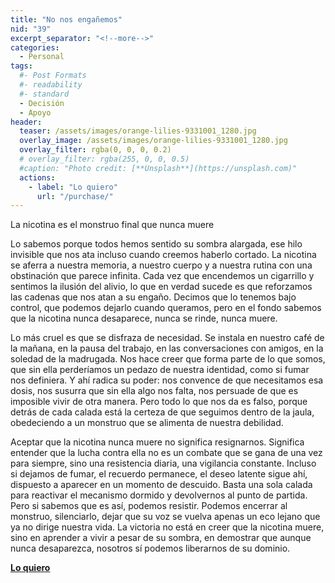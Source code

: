 ```yaml
---
title: "No nos engañemos"
nid: "39"
excerpt_separator: "<!--more-->"
categories:
  - Personal
tags:
  #- Post Formats
  #- readability
  #- standard
  - Decisión
  - Apoyo
header:
  teaser: /assets/images/orange-lilies-9331001_1280.jpg
  overlay_image: /assets/images/orange-lilies-9331001_1280.jpg
  overlay_filter: rgba(0, 0, 0, 0.2)
  # overlay_filter: rgba(255, 0, 0, 0.5)
  #caption: "Photo credit: [**Unsplash**](https://unsplash.com)"
  actions:
    - label: "Lo quiero"
      url: "/purchase/"
---
```


La nicotina es el monstruo final que nunca muere

<!--more-->

Lo sabemos porque todos hemos sentido su sombra alargada, ese hilo invisible que nos ata incluso cuando creemos haberlo cortado. La nicotina se aferra a nuestra memoria, a nuestro cuerpo y a nuestra rutina con una obstinación que parece infinita. Cada vez que encendemos un cigarrillo y sentimos la ilusión del alivio, lo que en verdad sucede es que reforzamos las cadenas que nos atan a su engaño. Decimos que lo tenemos bajo control, que podemos dejarlo cuando queramos, pero en el fondo sabemos que la nicotina nunca desaparece, nunca se rinde, nunca muere.

Lo más cruel es que se disfraza de necesidad. Se instala en nuestro café de la mañana, en la pausa del trabajo, en las conversaciones con amigos, en la soledad de la madrugada. Nos hace creer que forma parte de lo que somos, que sin ella perderíamos un pedazo de nuestra identidad, como si fumar nos definiera. Y ahí radica su poder: nos convence de que necesitamos esa dosis, nos susurra que sin ella algo nos falta, nos persuade de que es imposible vivir de otra manera. Pero todo lo que nos da es falso, porque detrás de cada calada está la certeza de que seguimos dentro de la jaula, obedeciendo a un monstruo que se alimenta de nuestra debilidad.

Aceptar que la nicotina nunca muere no significa resignarnos. Significa entender que la lucha contra ella no es un combate que se gana de una vez para siempre, sino una resistencia diaria, una vigilancia constante. Incluso si dejamos de fumar, el recuerdo permanece, el deseo latente sigue ahí, dispuesto a aparecer en un momento de descuido. Basta una sola calada para reactivar el mecanismo dormido y devolvernos al punto de partida. Pero si sabemos que es así, podemos resistir. Podemos encerrar al monstruo, silenciarlo, dejar que su voz se vuelva apenas un eco lejano que ya no dirige nuestra vida. La victoria no está en creer que la nicotina muere, sino en aprender a vivir a pesar de su sombra, en demostrar que aunque nunca desaparezca, nosotros sí podemos liberarnos de su dominio.



[**Lo quiero**](/purchase/)


